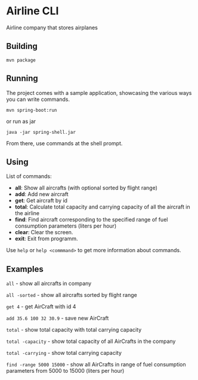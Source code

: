 # Airline CLI
Airline company that stores airplanes
## Building
```
mvn package
```
## Running
The project comes with a sample application, showcasing the various ways you can write commands.
```
mvn spring-boot:run
```
or run as jar
```
java -jar spring-shell.jar
```
From there, use commands at the shell prompt.

## Using

List of commands:

   - **all**: Show all aircrafts (with optional sorted by flight range)
   - **add**: Add new aircraft
   - **get**: Get aircraft by id
   - **total**: Calculate total capacity and carrying capacity of all the aircraft in the airline
   - **find**: Find aircraft corresponding to the specified range of fuel consumption parameters (liters per hour)
   - **clear**: Clear the screen.
   - **exit**: Exit from programm.
   
Use `help` or `help <commmand>` to get more information about commands.

## Examples

   ```all``` - show all aircrafts in company
   
   ```all -sorted``` - show all aircrafts sorted by flight range
   
   ```get 4``` - get AirCraft with id 4
   
   ```add 35.6 100 32 30.9``` - save new AirCraft
   
   ```total``` - show total capacity with total carrying capacity
   
   ```total -capacity``` - show total capacity of all AirCrafts in the company
   
   ```total -carrying``` - show total carrying capacity
   
   ```find -range 5000 15000``` - show all AirCrafts in range of fuel consumption parameters from 5000 to 15000 (liters per hour)
